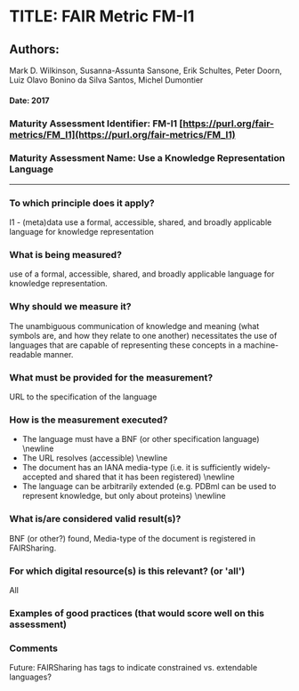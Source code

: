 # TITLE:  FAIR Metric FM-I1

## Authors: 
Mark D. Wilkinson, Susanna-Assunta Sansone, Erik Schultes, Peter Doorn,
Luiz Olavo Bonino da Silva Santos, Michel Dumontier

#### Date: 2017


### Maturity Assessment Identifier: FM-I1 [https://purl.org/fair-metrics/FM_I1](https://purl.org/fair-metrics/FM_I1)

### Maturity Assessment Name:  Use a Knowledge Representation Language
----

### To which principle does it apply?  
I1 - (meta)data use a formal, accessible, shared, and broadly applicable language for knowledge representation

### What is being measured?
use of a formal, accessible, shared, and broadly applicable language for knowledge representation.


### Why should we measure it?

The unambiguous communication of knowledge and meaning (what symbols are, and how they relate to one another) necessitates the use of languages that are capable of representing these concepts in a machine-readable manner.  


### What must be provided for the measurement?

URL to the specification of the language


### How is the measurement executed?
- The language must have a BNF (or other specification language) \newline 
- The URL resolves (accessible) \newline 
- The document has an IANA media-type (i.e. it is sufficiently widely-accepted and shared that it has been registered) \newline 
- The language can be arbitrarily extended (e.g. PDBml can be used to represent knowledge, but only about proteins) \newline 


### What is/are considered valid result(s)?
BNF (or other?) found, Media-type of the document is registered in FAIRSharing. 



### For which digital resource(s) is this relevant? (or 'all')
All

### Examples of good practices (that would score well on this assessment)


### Comments
Future: FAIRSharing has tags to indicate constrained vs. extendable languages?
